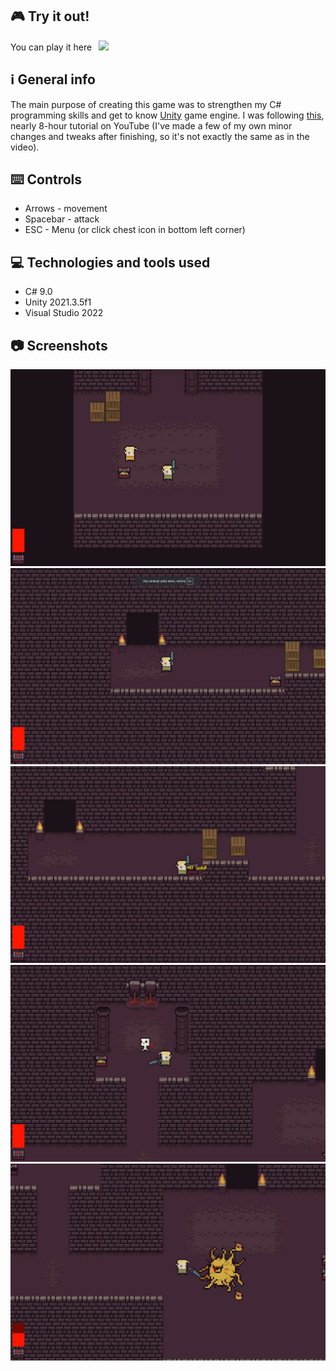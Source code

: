## 🎮 Try it out!
You can play it here 
<a href="https://igor-kubacki.itch.io/topdungeonunity" target="_blank"><img style="height:30px" src="https://img.shields.io/badge/Itch.io-FA5C5C?style=for-the-badge&logo=itchdotio&logoColor=white"></a>
  
## ℹ️ General info

The main purpose of creating this game was to strengthen my C# programming skills and get to know [Unity](https://unity.com/) game engine. I was following [this](https://www.youtube.com/watch?v=b8YUfee_pzc), nearly 8-hour tutorial on YouTube (I've made a few of my own minor changes and tweaks after finishing, so it's not exactly the same as in the video).

## ⌨️ Controls

* Arrows - movement
* Spacebar - attack
* ESC - Menu (or click chest icon in bottom left corner)

## 💻 Technologies and tools used
* C# 9.0
* Unity 2021.3.5f1
* Visual Studio 2022

## 📷 Screenshots

<img src="screenshots/screenshot_0.jpg">
<img src="screenshots/screenshot_1.jpg">
<img src="screenshots/screenshot_2.jpg">
<img src="screenshots/screenshot_3.jpg">
<img src="screenshots/screenshot_4.jpg">
